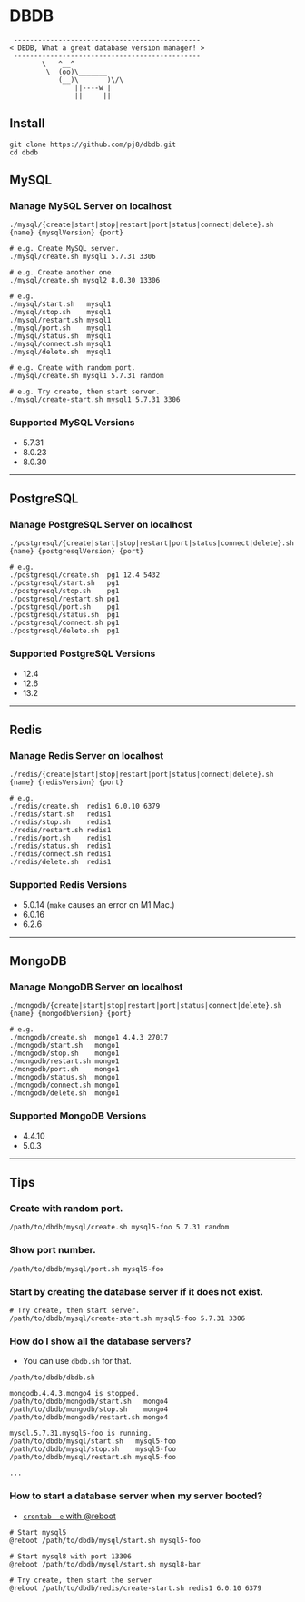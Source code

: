 # DBDB

```
 ----------------------------------------------
< DBDB, What a great database version manager! >
 ----------------------------------------------
        \   ^__^
         \  (oo)\_______
            (__)\       )\/\
                ||----w |
                ||     ||
```

## Install

```
git clone https://github.com/pj8/dbdb.git
cd dbdb
```

## MySQL

### Manage MySQL Server on localhost

```
./mysql/{create|start|stop|restart|port|status|connect|delete}.sh {name} {mysqlVersion} {port}

# e.g. Create MySQL server.
./mysql/create.sh mysql1 5.7.31 3306

# e.g. Create another one.
./mysql/create.sh mysql2 8.0.30 13306

# e.g.
./mysql/start.sh   mysql1
./mysql/stop.sh    mysql1
./mysql/restart.sh mysql1
./mysql/port.sh    mysql1
./mysql/status.sh  mysql1
./mysql/connect.sh mysql1
./mysql/delete.sh  mysql1

# e.g. Create with random port.
./mysql/create.sh mysql1 5.7.31 random

# e.g. Try create, then start server.
./mysql/create-start.sh mysql1 5.7.31 3306
```

### Supported MySQL Versions

- 5.7.31
- 8.0.23
- 8.0.30

---

## PostgreSQL

### Manage PostgreSQL Server on localhost

```
./postgresql/{create|start|stop|restart|port|status|connect|delete}.sh {name} {postgresqlVersion} {port}

# e.g.
./postgresql/create.sh  pg1 12.4 5432
./postgresql/start.sh   pg1
./postgresql/stop.sh    pg1
./postgresql/restart.sh pg1
./postgresql/port.sh    pg1
./postgresql/status.sh  pg1
./postgresql/connect.sh pg1
./postgresql/delete.sh  pg1
```

### Supported PostgreSQL Versions

- 12.4
- 12.6
- 13.2

---

## Redis

### Manage Redis Server on localhost

```
./redis/{create|start|stop|restart|port|status|connect|delete}.sh {name} {redisVersion} {port}

# e.g.
./redis/create.sh  redis1 6.0.10 6379
./redis/start.sh   redis1
./redis/stop.sh    redis1
./redis/restart.sh redis1
./redis/port.sh    redis1
./redis/status.sh  redis1
./redis/connect.sh redis1
./redis/delete.sh  redis1
```

### Supported Redis Versions

- 5.0.14 (`make` causes an error on M1 Mac.)
- 6.0.16
- 6.2.6

---

## MongoDB

### Manage MongoDB Server on localhost

```
./mongodb/{create|start|stop|restart|port|status|connect|delete}.sh {name} {mongodbVersion} {port}

# e.g.
./mongodb/create.sh  mongo1 4.4.3 27017
./mongodb/start.sh   mongo1
./mongodb/stop.sh    mongo1
./mongodb/restart.sh mongo1
./mongodb/port.sh    mongo1
./mongodb/status.sh  mongo1
./mongodb/connect.sh mongo1
./mongodb/delete.sh  mongo1
```

### Supported MongoDB Versions

- 4.4.10
- 5.0.3

---

## Tips

### Create with random port.

```
/path/to/dbdb/mysql/create.sh mysql5-foo 5.7.31 random
```

### Show port number.

```
/path/to/dbdb/mysql/port.sh mysql5-foo
```

### Start by creating the database server if it does not exist.

```
# Try create, then start server.
/path/to/dbdb/mysql/create-start.sh mysql5-foo 5.7.31 3306
```

### How do I show all the database servers?

- You can use `dbdb.sh` for that.

```
/path/to/dbdb/dbdb.sh

mongodb.4.4.3.mongo4 is stopped.
/path/to/dbdb/mongodb/start.sh   mongo4
/path/to/dbdb/mongodb/stop.sh    mongo4
/path/to/dbdb/mongodb/restart.sh mongo4

mysql.5.7.31.mysql5-foo is running.
/path/to/dbdb/mysql/start.sh   mysql5-foo
/path/to/dbdb/mysql/stop.sh    mysql5-foo
/path/to/dbdb/mysql/restart.sh mysql5-foo

...
```

### How to start a database server when my server booted?

- [`crontab -e` with @reboot](https://man7.org/linux/man-pages/man5/crontab.5.html#EXTENSIONS)

```
# Start mysql5
@reboot /path/to/dbdb/mysql/start.sh mysql5-foo

# Start mysql8 with port 13306
@reboot /path/to/dbdb/mysql/start.sh mysql8-bar

# Try create, then start the server
@reboot /path/to/dbdb/redis/create-start.sh redis1 6.0.10 6379
```
